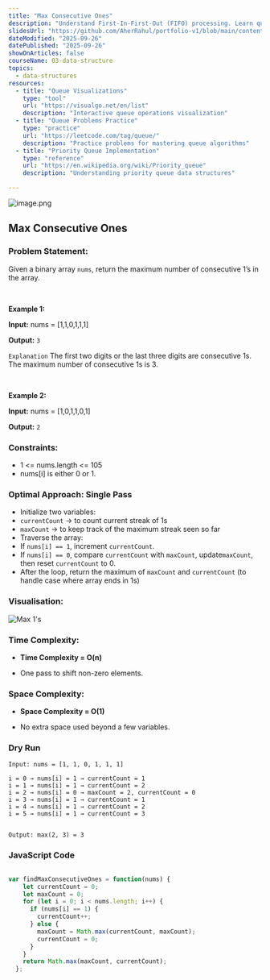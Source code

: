 ```yaml
---
title: "Max Consecutive Ones"
description: "Understand First-In-First-Out (FIFO) processing. Learn queue operations, circular queues, priority queues, deques, and queue applications in algorithms and system design."
slidesUrl: "https://github.com/AherRahul/portfolio-v1/blob/main/content/articles"
dateModified: "2025-09-26"
datePublished: "2025-09-26"
showOnArticles: false
courseName: 03-data-structure
topics:
  - data-structures
resources:
  - title: "Queue Visualizations"
    type: "tool"
    url: "https://visualgo.net/en/list"
    description: "Interactive queue operations visualization"
  - title: "Queue Problems Practice"
    type: "practice"
    url: "https://leetcode.com/tag/queue/"
    description: "Practice problems for mastering queue algorithms"
  - title: "Priority Queue Implementation"
    type: "reference"
    url: "https://en.wikipedia.org/wiki/Priority_queue"
    description: "Understanding priority queue data structures"

---
```


![image.png](https://res.cloudinary.com/duojkrgue/image/upload/v1758777256/Portfolio/dsa/Data_Structure_and_algorithms_xibaur.png)

Max Consecutive Ones 
--------------------------

### Problem Statement:

Given a binary array `nums`, return the maximum number of consecutive 1’s in the array.

<br />

**Example 1:**

**Input:** nums = \[1,1,0,1,1,1\]

**Output:** `3`

`Explanation` The first two digits or the last three digits are consecutive 1s. The maximum number of consecutive 1s is 3.

<br />

**Example 2:**

**Input:** nums = \[1,0,1,1,0,1\]

**Output:** `2`

### Constraints:

*   1 <= nums.length <= 105
*   nums\[i\] is either 0 or 1.

### Optimal Approach: Single Pass

*   Initialize two variables:
*   `currentCount` → to count current streak of 1s
*   `maxCount` → to keep track of the maximum streak seen so far
*   Traverse the array:
*   If `nums[i] == 1`, increment `currentCount`.
*   If `nums[i] == 0`, compare `currentCount` with `maxCount`, update`maxCount`, then reset `currentCount` to 0.
*   After the loop, return the maximum of `maxCount` and `currentCount` (to handle case where array ends in 1s)

### Visualisation:

![Max 1's](https://namastedev.com/blog/wp-content/uploads/2025/06/Screenshot-2025-06-28-at-10.24.01 PM.png)

### Time Complexity:

*   **Time Complexity = O(n)**
    
*   One pass to shift non-zero elements.

### Space Complexity:

*   **Space Complexity = O(1)**
    
*   No extra space used beyond a few variables.

### Dry Run
```
Input: nums = [1, 1, 0, 1, 1, 1]

i = 0 → nums[i] = 1 → currentCount = 1
i = 1 → nums[i] = 1 → currentCount = 2
i = 2 → nums[i] = 0 → maxCount = 2, currentCount = 0
i = 3 → nums[i] = 1 → currentCount = 1
i = 4 → nums[i] = 1 → currentCount = 2
i = 5 → nums[i] = 1 → currentCount = 3
  

Output: max(2, 3) = 3
```
### JavaScript Code

```javascript

var findMaxConsecutiveOnes = function(nums) {
    let currentCount = 0;
    let maxCount = 0;
    for (let i = 0; i < nums.length; i++) {
      if (nums[i] == 1) {
        currentCount++;
      } else {
        maxCount = Math.max(currentCount, maxCount);
        currentCount = 0;
      }
    }
    return Math.max(maxCount, currentCount);
  };
    
```
